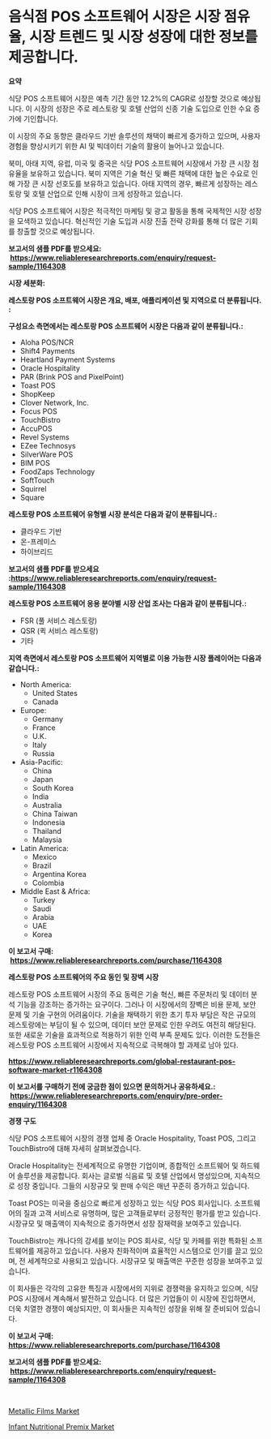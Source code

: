 <p><h1>음식점 POS 소프트웨어 시장은 시장 점유율, 시장 트렌드 및 시장 성장에 대한 정보를 제공합니다.</h1></p><p><strong>요약</strong></p>
<p><p>식당 POS 소프트웨어 시장은 예측 기간 동안 12.2%의 CAGR로 성장할 것으로 예상됩니다. 이 시장의 성장은 주로 레스토랑 및 호텔 산업의 신종 기술 도입으로 인한 수요 증가에 기인합니다.</p><p>이 시장의 주요 동향은 클라우드 기반 솔루션의 채택이 빠르게 증가하고 있으며, 사용자 경험을 향상시키기 위한 AI 및 빅데이터 기술의 활용이 늘어나고 있습니다.</p><p>북미, 아태 지역, 유럽, 미국 및 중국은 식당 POS 소프트웨어 시장에서 가장 큰 시장 점유율을 보유하고 있습니다. 북미 지역은 기술 혁신 및 빠른 채택에 대한 높은 수요로 인해 가장 큰 시장 선호도를 보유하고 있습니다. 아태 지역의 경우, 빠르게 성장하는 레스토랑 및 호텔 산업으로 인해 시장이 크게 성장하고 있습니다. </p><p>식당 POS 소프트웨어 시장은 적극적인 마케팅 및 광고 활동을 통해 국제적인 시장 성장을 모색하고 있습니다. 혁신적인 기술 도입과 시장 진출 전략 강화를 통해 더 많은 기회를 창출할 것으로 예상됩니다.</p></p>
<p><strong>보고서의 샘플 PDF를 받으세요: &nbsp;<a href="https://www.reliableresearchreports.com/enquiry/request-sample/1164308">https://www.reliableresearchreports.com/enquiry/request-sample/1164308</a></strong></p>
<p><strong>시장 세분화:</strong></p>
<p><strong> 레스토랑 POS 소프트웨어 시장은 개요, 배포, 애플리케이션 및 지역으로 더 분류됩니다. :</strong></p>
<p><strong>구성요소 측면에서는 레스토랑 POS 소프트웨어 시장은 다음과 같이 분류됩니다.:</strong></p>
<p><ul><li>Aloha POS/NCR</li><li>Shift4 Payments</li><li>Heartland Payment Systems</li><li>Oracle Hospitality</li><li>PAR (Brink POS and PixelPoint)</li><li>Toast POS</li><li>ShopKeep</li><li>Clover Network, Inc.</li><li>Focus POS</li><li>TouchBistro</li><li>AccuPOS</li><li>Revel Systems</li><li>EZee Technosys</li><li>SilverWare POS</li><li>BIM POS</li><li>FoodZaps Technology</li><li>SoftTouch</li><li>Squirrel</li><li>Square</li></ul></p>
<p><strong> 레스토랑 POS 소프트웨어 유형별 시장 분석은 다음과 같이 분류됩니다.:</strong></p>
<p><ul><li>클라우드 기반</li><li>온-프레미스</li><li>하이브리드</li></ul></p>
<p><strong>보고서의 샘플 PDF를 받으세요 :<a href="https://www.reliableresearchreports.com/enquiry/request-sample/1164308">https://www.reliableresearchreports.com/enquiry/request-sample/1164308</a></strong></p>
<p><strong> 레스토랑 POS 소프트웨어 응용 분야별 시장 산업 조사는 다음과 같이 분류됩니다.:</strong></p>
<p><ul><li>FSR (풀 서비스 레스토랑)</li><li>QSR (퀵 서비스 레스토랑)</li><li>기타</li></ul></p>
<p><strong>지역 측면에서 레스토랑 POS 소프트웨어 지역별로 이용 가능한 시장 플레이어는 다음과 같습니다.:</strong></p>
<p><ul>
    <li>
        North America:
        <ul>
            <li>United States</li>
            <li>Canada</li>
        </ul>
    </li>
    <li>
        Europe:
        <ul>
            <li>Germany</li>
            <li>France</li>
            <li>U.K.</li>
            <li>Italy</li>
            <li>Russia</li>
        </ul>
    </li>
    <li>
        Asia-Pacific:
        <ul>
            <li>China</li>
            <li>Japan</li>
            <li>South Korea</li>
            <li>India</li>
            <li>Australia</li>
            <li>China Taiwan</li>
            <li>Indonesia</li>
            <li>Thailand</li>
            <li>Malaysia</li>
        </ul>
    </li>
    <li>
        Latin America:
        <ul>
            <li>Mexico</li>
            <li>Brazil</li>
            <li>Argentina Korea</li>
            <li>Colombia</li>
        </ul>
    </li>
    <li>
        Middle East & Africa:
        <ul>
            <li>Turkey</li>
            <li>Saudi</li>
            <li>Arabia</li>
            <li>UAE</li>
            <li>Korea</li>
        </ul>
    </li>
    </ul></p>
<p><strong>이 보고서 구매: &nbsp;<a href="https://www.reliableresearchreports.com/purchase/1164308">https://www.reliableresearchreports.com/purchase/1164308</a></strong></p>
<p><strong>레스토랑 POS 소프트웨어의 주요 동인 및 장벽 시장</strong></p>
<p><p>레스토랑 POS 소프트웨어 시장의 주요 동력은 기술 혁신, 빠른 주문처리 및 데이터 분석 기능을 강조하는 증가하는 요구이다. 그러나 이 시장에서의 장벽은 비용 문제, 보안 문제 및 기술 구현의 어려움이다. 기술을 채택하기 위한 초기 투자 부담은 작은 규모의 레스토랑에는 부담이 될 수 있으며, 데이터 보안 문제로 인한 우려도 여전히 해당된다. 또한 새로운 기술을 효과적으로 적용하기 위한 인력 부족 문제도 있다. 이러한 도전들은 레스토랑 POS 소프트웨어 시장에서 지속적으로 극복해야 할 과제로 남아 있다.</p></p>
<p><strong><a href="https://www.reliableresearchreports.com/global-restaurant-pos-software-market-r1164308">https://www.reliableresearchreports.com/global-restaurant-pos-software-market-r1164308</a></strong></p>
<p><strong>이 보고서를 구매하기 전에 궁금한 점이 있으면 문의하거나 공유하세요.: &nbsp;<a href="https://www.reliableresearchreports.com/enquiry/pre-order-enquiry/1164308">https://www.reliableresearchreports.com/enquiry/pre-order-enquiry/1164308</a></strong></p>
<p><strong>경쟁 구도</strong></p>
<p><p>식당 POS 소프트웨어 시장의 경쟁 업체 중 Oracle Hospitality, Toast POS, 그리고 TouchBistro에 대해 자세히 살펴보겠습니다.</p><p>Oracle Hospitality는 전세계적으로 유명한 기업이며, 종합적인 소프트웨어 및 하드웨어 솔루션을 제공합니다. 회사는 글로벌 식음료 및 호텔 산업에서 명성있으며, 지속적으로 성장 중입니다. 그들의 시장규모 및 판매 수익은 매년 꾸준히 증가하고 있습니다.</p><p>Toast POS는 미국을 중심으로 빠르게 성장하고 있는 식당 POS 회사입니다. 소프트웨어의 질과 고객 서비스로 유명하며, 많은 고객들로부터 긍정적인 평가를 받고 있습니다. 시장규모 및 매출액이 지속적으로 증가하면서 성장 잠재력을 보여주고 있습니다.</p><p>TouchBistro는 캐나다의 강세를 보이는 POS 회사로, 식당 및 카페를 위한 특화된 소프트웨어를 제공하고 있습니다. 사용자 친화적이며 효율적인 시스템으로 인기를 끌고 있으며, 전 세계적으로 사용되고 있습니다. 시장규모 및 매출액은 꾸준한 성장을 보여주고 있습니다.</p><p>이 회사들은 각각의 고유한 특징과 시장에서의 지위로 경쟁력을 유지하고 있으며, 식당 POS 시장에서 계속해서 발전하고 있습니다. 더 많은 기업들이 이 시장에 진입하면서, 더욱 치열한 경쟁이 예상되지만, 이 회사들은 지속적인 성장을 위해 잘 준비되어 있습니다.</p></p>
<p><strong>이 보고서 구매: &nbsp; <a href="https://www.reliableresearchreports.com/purchase/1164308">https://www.reliableresearchreports.com/purchase/1164308</a></strong></p>
<p><strong>보고서의 샘플 PDF를 받으세요: &nbsp;<a href="https://www.reliableresearchreports.com/enquiry/request-sample/1164308">https://www.reliableresearchreports.com/enquiry/request-sample/1164308</a></strong><strong></strong></p>
<p>&nbsp;</p>
<p><p><a href="https://five-trouble-98a.notion.site/Metallic-Films-Market-Size-Growth-and-Forecast-from-2024-2031-91f130c188244506973e5c73344b71f2">Metallic Films Market</a></p><p><a href="https://github.com/Sinjinluong3e0awx2m195k76/Market-Research-Report-List-1/blob/main/infant-nutritional-premix-market.md">Infant Nutritional Premix Market</a></p></p>